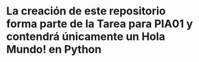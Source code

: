 # La creación de este repositorio forma parte de la Tarea para PIA01 y contendrá únicamente un Hola Mundo! en Python
